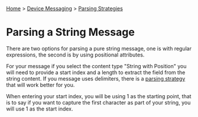 ﻿[Home](../../Index.md) > [Device Messaging](../Index.md) > [Parsing Strategies](ParsingStrategies.md)

# Parsing a String Message

There are two options for parsing a pure string message, one is with regular 
expressions, the second is by using positional attributes.

For your message if you select the content type "String with Position" you will need to provide a 
start index and a length to extract the field from the string content.  If you message uses delimiters, 
there is a [parsing strategy](ParsingDelimitedMessage.md) that will work better for you.

When entering your start index, you will be using 1 as the starting point, that is to say if you want to 
capture the first character as part of your string, you will use 1 as the start index.